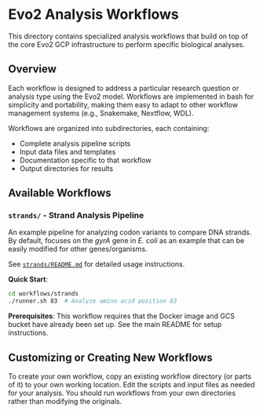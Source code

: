 # Evo2 Analysis Workflows

This directory contains specialized analysis workflows that build on top of the core Evo2 GCP infrastructure to perform specific biological analyses.

## Overview

Each workflow is designed to address a particular research question or analysis type using the Evo2 model. Workflows are implemented in bash for simplicity and portability, making them easy to adapt to other workflow management systems (e.g., Snakemake, Nextflow, WDL).

Workflows are organized into subdirectories, each containing:

- Complete analysis pipeline scripts
- Input data files and templates
- Documentation specific to that workflow
- Output directories for results

## Available Workflows

### `strands/` - Strand Analysis Pipeline

An example pipeline for analyzing codon variants to compare DNA strands. By default, focuses on the *gyrA* gene in *E. coli* as an example that can be easily modified for other genes/organisms.

See [`strands/README.md`](strands/README.md) for detailed usage instructions.

**Quick Start**:
```bash
cd workflows/strands
./runner.sh 83  # Analyze amino acid position 83
```

**Prerequisites**: This workflow requires that the Docker image and GCS bucket have already been set up. See the main README for setup instructions.

## Customizing or Creating New Workflows

To create your own workflow, copy an existing workflow directory (or parts of it) to your own working location. Edit the scripts and input files as needed for your analysis. You should run workflows from your own directories rather than modifying the originals.